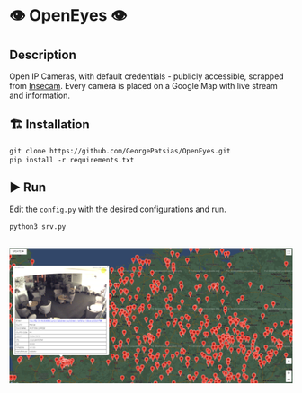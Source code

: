 # 👁️ OpenEyes 👁️
## Description
Open IP Cameras, with default credentials - publicly accessible, scrapped from [Insecam](http://www.insecam.org/). Every camera is placed on a Google Map with live stream and information.

## 🏗️ Installation
```
git clone https://github.com/GeorgePatsias/OpenEyes.git
pip install -r requirements.txt
```

## ▶️ Run
Edit the `config.py` with the desired configurations and run.
```
python3 srv.py
```
<br>
<div align="center">
<img src=image.png>
</div>
